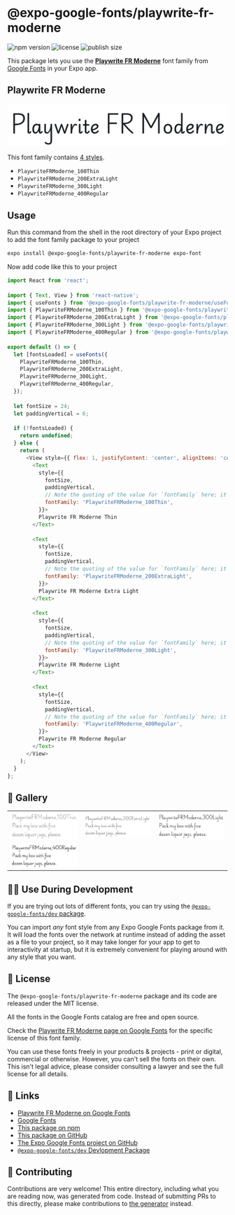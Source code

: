 # @expo-google-fonts/playwrite-fr-moderne

![npm version](https://flat.badgen.net/npm/v/@expo-google-fonts/playwrite-fr-moderne)
![license](https://flat.badgen.net/github/license/expo/google-fonts)
![publish size](https://flat.badgen.net/packagephobia/install/@expo-google-fonts/playwrite-fr-moderne)

This package lets you use the [**Playwrite FR Moderne**](https://fonts.google.com/specimen/Playwrite+FR+Moderne) font family from [Google Fonts](https://fonts.google.com/) in your Expo app.

## Playwrite FR Moderne

![Playwrite FR Moderne](./font-family.png)

This font family contains [4 styles](#-gallery).

- `PlaywriteFRModerne_100Thin`
- `PlaywriteFRModerne_200ExtraLight`
- `PlaywriteFRModerne_300Light`
- `PlaywriteFRModerne_400Regular`

## Usage

Run this command from the shell in the root directory of your Expo project to add the font family package to your project
```sh
expo install @expo-google-fonts/playwrite-fr-moderne expo-font
```

Now add code like this to your project
```js
import React from 'react';

import { Text, View } from 'react-native';
import { useFonts } from '@expo-google-fonts/playwrite-fr-moderne/useFonts';
import { PlaywriteFRModerne_100Thin } from '@expo-google-fonts/playwrite-fr-moderne/100Thin';
import { PlaywriteFRModerne_200ExtraLight } from '@expo-google-fonts/playwrite-fr-moderne/200ExtraLight';
import { PlaywriteFRModerne_300Light } from '@expo-google-fonts/playwrite-fr-moderne/300Light';
import { PlaywriteFRModerne_400Regular } from '@expo-google-fonts/playwrite-fr-moderne/400Regular';

export default () => {
  let [fontsLoaded] = useFonts({
    PlaywriteFRModerne_100Thin,
    PlaywriteFRModerne_200ExtraLight,
    PlaywriteFRModerne_300Light,
    PlaywriteFRModerne_400Regular,
  });

  let fontSize = 24;
  let paddingVertical = 6;

  if (!fontsLoaded) {
    return undefined;
  } else {
    return (
      <View style={{ flex: 1, justifyContent: 'center', alignItems: 'center' }}>
        <Text
          style={{
            fontSize,
            paddingVertical,
            // Note the quoting of the value for `fontFamily` here; it expects a string!
            fontFamily: 'PlaywriteFRModerne_100Thin',
          }}>
          Playwrite FR Moderne Thin
        </Text>

        <Text
          style={{
            fontSize,
            paddingVertical,
            // Note the quoting of the value for `fontFamily` here; it expects a string!
            fontFamily: 'PlaywriteFRModerne_200ExtraLight',
          }}>
          Playwrite FR Moderne Extra Light
        </Text>

        <Text
          style={{
            fontSize,
            paddingVertical,
            // Note the quoting of the value for `fontFamily` here; it expects a string!
            fontFamily: 'PlaywriteFRModerne_300Light',
          }}>
          Playwrite FR Moderne Light
        </Text>

        <Text
          style={{
            fontSize,
            paddingVertical,
            // Note the quoting of the value for `fontFamily` here; it expects a string!
            fontFamily: 'PlaywriteFRModerne_400Regular',
          }}>
          Playwrite FR Moderne Regular
        </Text>
      </View>
    );
  }
};

```

## 🔡 Gallery


||||
|-|-|-|
|![PlaywriteFRModerne_100Thin](.//100Thin/PlaywriteFRModerne_100Thin.ttf.png)|![PlaywriteFRModerne_200ExtraLight](.//200ExtraLight/PlaywriteFRModerne_200ExtraLight.ttf.png)|![PlaywriteFRModerne_300Light](.//300Light/PlaywriteFRModerne_300Light.ttf.png)||
|![PlaywriteFRModerne_400Regular](.//400Regular/PlaywriteFRModerne_400Regular.ttf.png)||||


## 👩‍💻 Use During Development

If you are trying out lots of different fonts, you can try using the [`@expo-google-fonts/dev` package](https://github.com/freeboub/google-fonts/tree/master/font-packages/dev#readme).

You can import *any* font style from any Expo Google Fonts package from it. It will load the fonts
over the network at runtime instead of adding the asset as a file to your project, so it may take longer
for your app to get to interactivity at startup, but it is extremely convenient
for playing around with any style that you want.

## 📖 License

The `@expo-google-fonts/playwrite-fr-moderne` package and its code are released under the MIT license.

All the fonts in the Google Fonts catalog are free and open source.

Check the [Playwrite FR Moderne page on Google Fonts](https://fonts.google.com/specimen/Playwrite+FR+Moderne) for the specific license of this font family.

You can use these fonts freely in your products & projects - print or digital, commercial or otherwise. However, you can't sell the fonts on their own. This isn't legal advice, please consider consulting a lawyer and see the full license for all details.

## 🔗 Links

- [Playwrite FR Moderne on Google Fonts](https://fonts.google.com/specimen/Playwrite+FR+Moderne)
- [Google Fonts](https://fonts.google.com/)
- [This package on npm](https://www.npmjs.com/package/@expo-google-fonts/playwrite-fr-moderne)
- [This package on GitHub](https://github.com/freeboub/google-fonts/tree/master/font-packages/playwrite-fr-moderne)
- [The Expo Google Fonts project on GitHub](https://github.com/freeboub/google-fonts)
- [`@expo-google-fonts/dev` Devlopment Package](https://github.com/freeboub/google-fonts/tree/master/font-packages/dev)

## 🤝 Contributing

Contributions are very welcome! This entire directory, including what you are reading now, was generated from code. Instead of submitting PRs to this directly, please make contributions to [the generator](https://github.com/freeboub/google-fonts/tree/master/packages/generator) instead.
